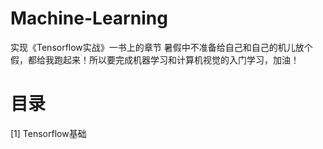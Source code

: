 # Machine-Learning
实现《Tensorflow实战》一书上的章节
暑假中不准备给自己和自己的机儿放个假，都给我跑起来！所以要完成机器学习和计算机视觉的入门学习，加油！
# 目录
[1] Tensorflow基础
